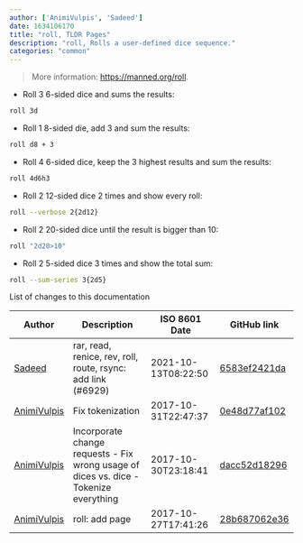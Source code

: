 ```yaml
---
author: ['AnimiVulpis', 'Sadeed']
date: 1634106170
title: "roll, TLDR Pages"
description: "roll, Rolls a user-defined dice sequence."
categories: "common"
---
```

> More information: <https://manned.org/roll>.

- Roll 3 6-sided dice and sums the results:

```bash
roll 3d
```

- Roll 1 8-sided die, add 3 and sum the results:

```bash
roll d8 + 3
```

- Roll 4 6-sided dice, keep the 3 highest results and sum the results:

```bash
roll 4d6h3
```

- Roll 2 12-sided dice 2 times and show every roll:

```bash
roll --verbose 2{2d12}
```

- Roll 2 20-sided dice until the result is bigger than 10:

```bash
roll "2d20>10"
```

- Roll 2 5-sided dice 3 times and show the total sum:

```bash
roll --sum-series 3{2d5}
```
List of changes to this documentation


Author | Description | ISO 8601 Date | GitHub link
------|-----|-----|-----
[Sadeed](mailto:sadeeedw@gmail.com) | rar, read, renice, rev, roll, route, rsync: add link (#6929) | 2021-10-13T08:22:50 | [6583ef2421da](https://github.com/tldr-pages/tldr/commit/6583ef2421da704fdb94b1acb67c70936ccb5ddf)
[AnimiVulpis](mailto:animi.vulpis@gmail.com) | Fix tokenization | 2017-10-31T22:47:37 | [0e48d77af102](https://github.com/tldr-pages/tldr/commit/0e48d77af1020d2c8d02bea3080ec34f8e65c43f)
[AnimiVulpis](mailto:animi.vulpis@gmail.com) | Incorporate change requests - Fix wrong usage of dices vs. dice - Tokenize everything | 2017-10-30T23:18:41 | [dacc52d18296](https://github.com/tldr-pages/tldr/commit/dacc52d182967d01feb62b44718cfb66766b8ed0)
[AnimiVulpis](mailto:animi.vulpis@gmail.com) | roll: add page | 2017-10-27T17:41:26 | [28b687062e36](https://github.com/tldr-pages/tldr/commit/28b687062e36cda5846c9c5d69bf822ea8c2ca81)

